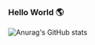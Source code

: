 ### Hello World 🌎
![Anurag's GitHub stats](https://github-readme-stats.vercel.app/api?username=mathferreiradev&theme=dark&show_icons=true)
